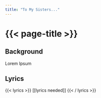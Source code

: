 ```yaml
---
title: "To My Sisters..."
---
```

# {{< page-title >}}

## Background
Lorem Ipsum

## Lyrics
{{< lyrics >}}
[[lyrics needed]]
{{< / lyrics >}}
